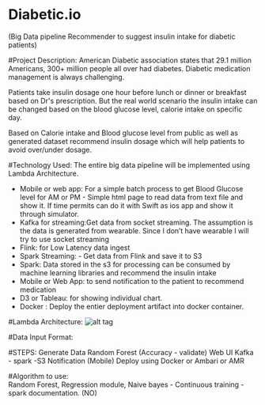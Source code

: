 # Diabetic.io
(Big Data pipeline Recommender to suggest insulin intake for diabetic patients)

#Project Description:
American Diabetic association states that 29.1 million Americans, 300+ million people all over had diabetes. Diabetic medication management is always challenging.

Patients take insulin dosage one hour before lunch or dinner or breakfast based on Dr's prescription. But the real world scenario the insulin intake can be changed based on the blood glucose level,  calorie intake on specific day. 

Based on Calorie intake and Blood glucose level from public as well as generated dataset recommend insulin dosage which will help patients to avoid over/under dosage. 

#Technology Used:
The entire big data pipeline will be implemented using Lambda Architecture.

 - Mobile or web app: For a simple batch process to get Blood Glucose level for AM or PM  - Simple html page to read data from text file and show it. If time permits can do it with Swift as ios app and show it through simulator.
 - Kafka for streaming:Get data from socket streaming. The assumption is the data is generated from wearable. Since I don’t have wearable I will try to use socket streaming
 - Flink: for Low Latency data ingest
 - Spark Streaming: - Get data from Flink and save it to S3
 - Spark: Data stored in the s3 for processing can be consumed by machine learning libraries and 
recommend the insulin intake
 - Mobile or Web App: to send notification to the patient to recommend medication
 - D3 or Tableau: for showing individual chart.
 - Docker : Deploy the entier deployment artifact into docker container. 

#Lambda Architecture:
![alt tag](https://github.com/Jayaradha/pipeline/blob/master/images/lambda.png)

#Data Input Format:


#STEPS:
Generate Data
Random Forest (Accuracy - validate)
Web UI
Kafka - spark -S3 
Notification (Mobile)
Deploy using Docker or Ambari or AMR

#Algorithm to use:                      
Random Forest, Regression module, Naive bayes - Continuous training - spark documentation. (NO)







